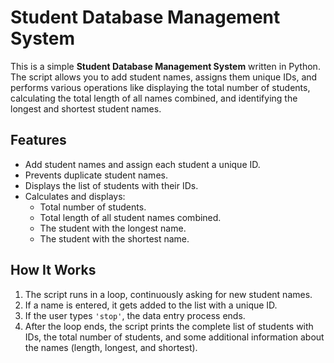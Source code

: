 # Student Database Management System

This is a simple **Student Database Management System** written in Python. The script allows you to add student names, assigns them unique IDs, and performs various operations like displaying the total number of students, calculating the total length of all names combined, and identifying the longest and shortest student names.

## Features
- Add student names and assign each student a unique ID.
- Prevents duplicate student names.
- Displays the list of students with their IDs.
- Calculates and displays:
  - Total number of students.
  - Total length of all student names combined.
  - The student with the longest name.
  - The student with the shortest name.

## How It Works
1. The script runs in a loop, continuously asking for new student names.
2. If a name is entered, it gets added to the list with a unique ID.
3. If the user types `'stop'`, the data entry process ends.
4. After the loop ends, the script prints the complete list of students with IDs, the total number of students, and some additional information about the names (length, longest, and shortest).
   
